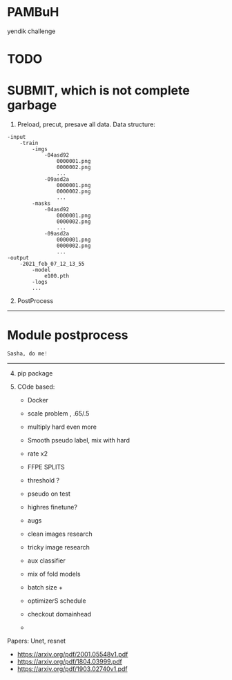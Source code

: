 # PAMBuH
yendik challenge

# TODO

# SUBMIT, which is not complete garbage

1. Preload, precut, presave all data.
Data structure:
```
-input
    -train
        -imgs
            -04asd92
                0000001.png
                0000002.png
                ...
            -09asd2a
                0000001.png
                0000002.png
                ...
        -masks
            -04asd92
                0000001.png
                0000002.png
                ...
            -09asd2a
                0000001.png
                0000002.png
                ...
-output
    -2021_feb_07_12_13_55
        -model
            e100.pth
        -logs
        ...
```

2. PostProcess
_______________
# Module postprocess
```python
Sasha, do me!
```
_____________


4. pip package

5. COde based:
    - Docker
    - scale problem , .65/.5
    - multiply hard even more
    - Smooth pseudo label, mix with hard
    - rate x2
    - FFPE SPLITS
    - threshold ?
    - pseudo on test
    - highres finetune?
    - augs
    - clean images research
    - tricky image research
    - aux classifier
    - mix of fold models
    - batch size +

    - optimizerS schedule
    - checkout domainhead
    - 





Papers:
Unet, resnet
- https://arxiv.org/pdf/2001.05548v1.pdf
- https://arxiv.org/pdf/1804.03999.pdf
- https://arxiv.org/pdf/1903.02740v1.pdf

